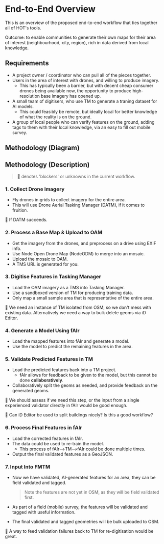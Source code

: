 # End-to-End Overview

This is an overview of the proposed end-to-end workflow that ties together all of
HOT's tools.

Outcome: to enable communities to generate their own maps for their area of interest
(neighbourhood, city, region), rich in data derived from local knowledge.

## Requirements

- A project owner / coordinator who can pull all of the pieces together.
- Users in the area of interest with drones, and willing to produce imagery.
  - This has typically been a barrier, but with decent cheap consumer drones
    being available now, the opportunity to produce high-resolution base imagery
    has opened up.
- A small team of digitisers, who use TM to generate a traning dataset for AI
  models.
  - This could feasibly be remote, but ideally local for better knowledge of
    what the reality is on the ground.
- A group of local people who can verify features on the ground, adding tags to them
  with their local knowledge, via an easy to fill out mobile survey.

## Methodology (Diagram)

## Methodology (Description)

> 🚧 denotes 'blockers' or unknowns in the current workflow.

### 1. Collect Drone Imagery

- Fly drones in grids to collect imagery for the entire area.
- This will use Drone Aerial Tasking Manager (DATM), if it comes to fruition.

🚧 If DATM succeeds.

### 2. Process a Base Map & Upload to OAM

- Get the imagery from the drones, and preprocess on a drive using EXIF info.
- Use Node Open Drone Map (NodeODM) to merge into an mosaic.
- Upload the mosaic to OAM.
- A TMS URL is generated for you.

### 3. Digitise Features in Tasking Manager

- Load the OAM imagery as a TMS into Tasking Manager.
- Use a sandboxed version of TM for producing training data.
- Only map a small sample area that is representative of the entire area.

🚧 We need an instance of TM isolated from OSM, so we don't mess with existing data.
Alternatively we need a way to bulk delete geoms via iD Editor.

### 4. Generate a Model Using fAIr

- Load the mapped features into fAIr and generate a model.
- Use the model to predict the remaining features in the area.

### 5. Validate Predicted Features in TM

- Load the predicted features back into a TM project.
  - fAIr allows for feedback to be given to the model, but this cannot be done
    **collaboratively**.
- Collaboratively split the geoms as needed, and provide feedback on the generated
  geoms.

🚧 We should assess if we need this step, or the input from a single experienced
validator directly in fAIr would be good enough.

🚧 Can iD Editor be used to split buildings nicely? Is this a good workflow?

### 6. Process Final Features in fAIr

- Load the corrected features in fAIr.
- The data could be used to re-train the model.
  - This process of fAIr-->TM-->fAIr could be done multiple times.
- Output the final validated features as a GeoJSON.

### 7. Input Into FMTM

- Now we have validated, AI-generated features for an area, they can be field
  validated and tagged.

  > Note the features are not yet in OSM, as they will be field validated first.

- As part of a field (mobile) survey, the features will be validated and tagged with
  useful information.
- The final validated and tagged geometries will be bulk uploaded to OSM.

🚧 A way to feed validation failures back to TM for re-digitisation would be great.
